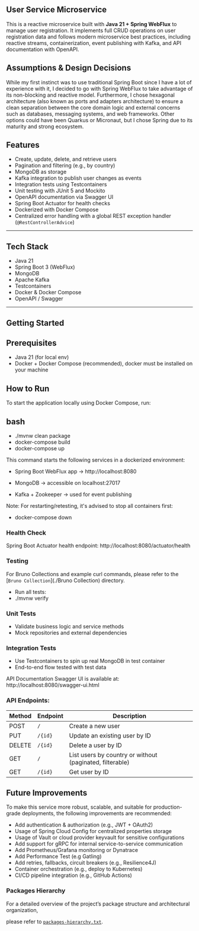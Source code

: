 ## User Service Microservice

This is a reactive microservice built with **Java 21 + Spring WebFlux** to manage user registration. 
It implements full CRUD operations on user registration data and follows modern microservice best practices, 
including reactive streams, containerization, event publishing with Kafka, and API documentation with OpenAPI.

## Assumptions & Design Decisions
While my first instinct was to use traditional Spring Boot since I have a lot of experience with it, I decided to go with Spring WebFlux to take advantage of its non-blocking and reactive model. Furthermore, I chose hexagonal architecture (also known as ports and adapters architecture) to ensure a clean separation between the core domain logic and external concerns such as databases, messaging systems, and web frameworks. Other options could have been Quarkus or Micronaut, but I chose Spring due to its maturity and strong ecosystem.

##  Features

-  Create, update, delete, and retrieve users
-  Pagination and filtering (e.g., by country)
-  MongoDB as storage
-  Kafka integration to publish user changes as events
-  Integration tests using Testcontainers
-  Unit testing with JUnit 5 and Mockito
-  OpenAPI documentation via Swagger UI
-  Spring Boot Actuator for health checks
-  Dockerized with Docker Compose
-  Centralized error handling with a global REST exception handler (`@RestControllerAdvice`)


---
##  Tech Stack

-  Java 21
-  Spring Boot 3 (WebFlux)
-  MongoDB
-  Apache Kafka
-  Testcontainers
-  Docker & Docker Compose
-  OpenAPI / Swagger
---

##  Getting Started
## Prerequisites
-  Java 21 (for local env)
-  Docker + Docker Compose (recommended), docker must be installed on your machine
## How to Run

To start the application locally using Docker Compose, run:

## bash
-    ./mvnw clean package
-    docker-compose build
-    docker-compose up

This command starts the following services in a dockerized environment:

- Spring Boot WebFlux app → http://localhost:8080

- MongoDB → accessible on localhost:27017

- Kafka + Zookeeper → used for event publishing

Note: For restarting/retesting, it's advised to stop all containers first:
-    docker-compose down


### Health Check
Spring Boot Actuator health endpoint:
 http://localhost:8080/actuator/health

### Testing
For Bruno Collections and example curl commands, please refer to the [`Bruno Collection`](./Bruno Collection) directory.
- Run all tests:
-  ./mvnw verify

### Unit Tests
- Validate business logic and service methods
- Mock repositories and external dependencies


### Integration Tests
- Use Testcontainers to spin up real MongoDB in test container
- End-to-end flow tested with test data

API Documentation
Swagger UI is available at:
http://localhost:8080/swagger-ui.html

### API Endpoints:
| Method | Endpoint | Description                                              |
| ------ | -------- |----------------------------------------------------------|
| POST   | `/`      | Create a new user                                        |
| PUT    | `/{id}`  | Update an existing user by ID                            |
| DELETE | `/{id}`  | Delete a user by ID                                      |
| GET    | `/`      | List users by country or without (paginated, filterable) |
| GET    | `/{id}`  | Get user by ID                                           |


## Future Improvements
To make this service more robust, scalable, and suitable for production-grade deployments, 
the following improvements are recommended:

- Add authentication & authorization (e.g., JWT + OAuth2)
- Usage of Spring Cloud Config for centralized properties storage
- Usage of Vault or cloud provider keyvault for sensitive configurations
- Add support for gRPC for internal service-to-service communication
- Add Prometheus/Grafana monitoring or Dynatrace
- Add Performance Test (e.g Gatling)
- Add retries, fallbacks, circuit breakers (e.g., Resilience4J)
- Container orchestration (e.g., deploy to Kubernetes)
- CI/CD pipeline integration (e.g., GitHub Actions)

### Packages Hierarchy

For a detailed overview of the project’s package structure and architectural organization,  

please refer to [`packages-hierarchy.txt`](./packages-hierarchy.txt).
